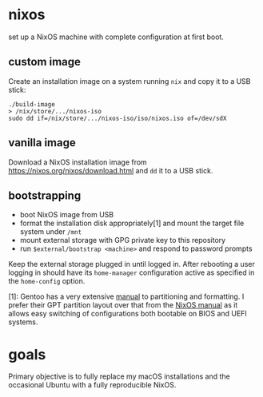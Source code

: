 # nixos

set up a NixOS machine with complete configuration at first boot.

## custom image

Create an installation image on a system running `nix` and copy it to a USB stick:

    ./build-image
    > /nix/store/.../nixos-iso
    sudo dd if=/nix/store/.../nixos-iso/iso/nixos.iso of=/dev/sdX

## vanilla image

Download a NixOS installation image from <https://nixos.org/nixos/download.html> and `dd` it to a USB stick.

## bootstrapping

- boot NixOS image from USB
- format the installation disk appropriately[1] and mount the target file system under `/mnt`
- mount external storage with GPG private key to this repository
- run `$external/bootstrap <machine>` and respond to password prompts

Keep the external storage plugged in until logged in. After rebooting a user logging in should have its `home-manager` configuration active as specified in the `home-config` option.

[1]: Gentoo has a very extensive [manual](https://wiki.gentoo.org/wiki/Handbook:AMD64/Installation/Disks#Default:_Using_parted_to_partition_the_disk) to partitioning and formatting. I prefer their GPT partition layout over that from the [NixOS manual](https://nixos.org/nixos/manual/index.html#sec-installation-partitioning) as it allows easy switching of configurations both bootable on BIOS and UEFI systems.

# goals

Primary objective is to fully replace my macOS installations and the occasional Ubuntu with a fully reproducible NixOS.

